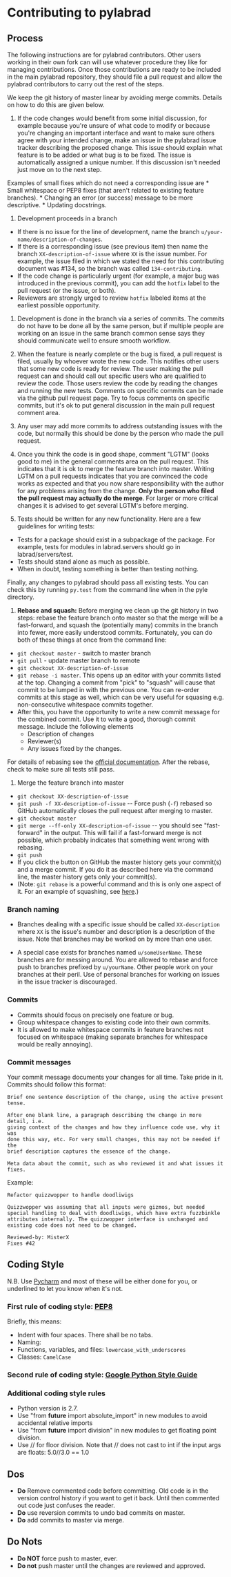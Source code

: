# Contributing to pylabrad

## Process

The following instructions are for pylabrad contributors.
Other users working in their own fork can will use whatever procedure they like for managing contributions.
Once those contributions are ready to be included in the main pylabrad repository, they should file a pull
request and allow the pylabrad contributors to carry out the rest of the steps.

We keep the git history of master linear by avoiding merge commits.
Details on how to do this are given below.

1. If the code changes would benefit from some initial discussion, for example because you're unsure of what code to modify or because
you're changing an important interface and want to make sure others agree with your intended change, make an issue in the pylabrad
issue tracker describing the proposed change.
This issue should explain what feature is to be added or what bug is to be fixed.
The issue is automatically assigned a unique number.
If this discussion isn't needed just move on to the next step.

  Examples of small fixes which do not need a corresponding issue are
    * Small whitespace or PEP8 fixes (that aren't related to existing feature branches).
    * Changing an error (or success) message to be more descriptive.
    * Updating docstrings.

1. Development proceeds in a branch
  * If there is no issue for the line of development, name the branch `u/your-name/description-of-changes`.
  * If there is a corresponding issue (see previous item) then name the branch `XX-description-of-issue` where `XX` is the issue number.
For example, the issue filed in which we stated the need for this contributing document was #134, so the branch was called `134-contributing`.
  * If the code change is particularly urgent (for example, a major bug was introduced in the previous commit), you can add the `hotfix` label to the pull request (or the issue, or both).
  * Reviewers are strongly urged to review `hotfix` labeled items at the earliest possible opportunity.

1. Development is done in the branch via a series of commits.
The commits do not have to be done all by the same person, but if multiple people are working on an issue in the same branch common sense says they should communicate well to ensure smooth workflow.

1. When the feature is nearly complete or the bug is fixed, a pull request is filed, usually by whoever wrote the new code.
This notifies other users that some new code is ready for review.
The user making the pull request can and should call out specific users who are qualified to review the code.
Those users review the code by reading the changes and running the new tests.
Comments on specific commits can be made via the github pull request page.
Try to focus comments on specific commits, but it's ok to put general discussion in the main pull request comment area.

1. Any user may add more commits to address outstanding issues with the code, but normally this should be done by the person who made the pull request.

1. Once you think the code is in good shape, comment "LGTM" (looks good to me) in the general comments area on the pull request.
This indicates that it is ok to merge the feature branch into master.
Writing LGTM on a pull requests indicates that you are convinced the code works as expected and that you now share responsibility with the author for any problems arising from the change.
**Only the person who filed the pull request may actually do the merge**.
For larger or more critical changes it is advised to get several LGTM's before merging.

1. Tests should be written for any new functionality. Here are a few guidelines for writing tests:
  * Tests for a package should exist in a subpackage of the package. For example, tests for modules in
    labrad.servers should go in labrad/servers/test.
  * Tests should stand alone as much as possible.
  * When in doubt, testing something is better than testing nothing.

  Finally, any changes to pylabrad should pass all existing tests. You can check this by running ```py.test``` from the command line when in the pyle directory.

1. **Rebase and squash:** Before merging we clean up the git history in two steps:
rebase the feature branch onto master so that the merge will be a fast-forward,
and squash the (potentially many) commits in the branch into fewer, more easily understood commits.
Fortunately, you can do both of these things at once from the command line:
  * `git checkout master` - switch to master branch
  * `git pull` - update master branch to remote
  * `git checkout XX-description-of-issue`
  * `git rebase -i master`. This opens up an editor with your commits listed at the top.
Changing a commit from "pick" to "squash" will cause that commit to be lumped in with the previous one.
You can re-order commits at this stage as well, which can be very useful for squasing e.g. non-consecutive whitespace commits together.
  * After this, you have the opportunity to write a new commit message for the combined commit. Use it to write a good, thorough commit message. Include the following elements
    * Description of changes
    * Reviewer(s)
    * Any issues fixed by the changes.

  For details of rebasing see the [official documentation](http://git-scm.com/docs/git-rebase).
After the rebase, check to make sure all tests still pass.

1. Merge the feature branch into master
  * `git checkout XX-description-of-issue`
  * `git push -f XX-description-of-issue` -- Force push (`-f`) rebased so GitHub automatically closes the pull request after merging to master.
  * `git checkout master`
  * `git merge --ff-only XX-description-of-issue` -- you should see "fast-forward" in the output. This will fail if a fast-forward merge is not possible, which probably indicates that something went wrong with rebasing.
  * `git push`
  * If you click the button on GitHub the master history gets your commit(s) and a merge commit.
If you do it as described here via the command line, the master history gets only your commit(s).
  * (Note: `git rebase` is a powerful command and this is only one aspect of it.
For an example of squashing, see [here](http://gitready.com/advanced/2009/02/10/squashing-commits-with-rebase.html).)


### Branch naming

* Branches dealing with a specific issue should be called `XX-description` where `XX` is the issue's number and description is a description of the issue.
Note that branches may be worked on by more than one user.

* A special case exists for branches named `u/someUserName`.
These branches are for messing around.
You are allowed to rebase and force push to branches prefixed by `u/yourName`.
Other people work on your branches at their peril.
Use of personal branches for working on issues in the issue tracker is discouraged.


### Commits

* Commits should focus on precisely one feature or bug.
* Group whitespace changes to existing code into their own commits.
* It is allowed to make whitespace commits in feature branches not focused on whitespace (making separate branches for whitespace would be really annoying).


### Commit messages

Your commit message documents your changes for all time. Take pride in it. Commits should follow this format:

```
Brief one sentence description of the change, using the active present tense.

After one blank line, a paragraph describing the change in more detail, i.e.
giving context of the changes and how they influence code use, why it was
done this way, etc. For very small changes, this may not be needed if the
brief description captures the essence of the change.

Meta data about the commit, such as who reviewed it and what issues it fixes.
```
Example:

```
Refactor quizzwopper to handle doodliwigs

Quizzwopper was assuming that all inputs were gizmos, but needed
special handling to deal with doodliwigs, which have extra fuzzbinkle
attributes internally. The quizzwopper interface is unchanged and
existing code does not need to be changed.

Reviewed-by: MisterX
Fixes #42 
```


## Coding Style

N.B. Use [Pycharm](https://www.jetbrains.com/pycharm/) and most of these will be either done for you, or underlined to let you know when it's not.

### First rule of coding style: [PEP8](https://www.python.org/dev/peps/pep-0008/)
Briefly, this means:
  * Indent with four spaces. There shall be no tabs.
  * Naming:
  * Functions, variables, and files: `lowercase_with_underscores`
  * Classes: `CamelCase`

### Second rule of coding style: [Google Python Style Guide](https://google-styleguide.googlecode.com/svn/trunk/pyguide.html)

### Additional coding style rules
  * Python version is 2.7.
  * Use "from __future__ import absolute_import" in new modules to avoid accidental relative imports
  * Use "from __future__ import division" in new modules to get floating point division.
  * Use // for floor division.  Note that // does not cast to int if the input args are floats:  5.0//3.0 == 1.0


## Dos

* **Do** Remove commented code before committing. Old code is in the version control history if you want to get it back. Until then commented out code just confuses the reader.
* **Do** use reversion commits to undo bad commits on master.
* **Do** add commits to master via merge.

## Do Nots

* **Do NOT** force push to master, ever.
* **Do not** push master until the changes are reviewed and approved.
